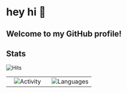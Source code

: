 # hey hi 👋 

## Welcome to my GitHub profile!

## Stats
<img src="https://hits.seeyoufarm.com/api/count/incr/badge.svg?url=https%3A%2F%2Fgithub.com%2F0dm&count_bg=%2350A411&title_bg=%23000000&icon=github.svg&icon_color=%23FFFFFF&title=hits&edge_flat=false" alt="Hits" />
<table>
  <tr> 
    <td valign="bottom" width="50%">
      <div align="center">
        <img src="https://github-readme-stats-0dm.vercel.app/api/top-langs/?username=0dm&layout=compact&theme=darcula" alt="Activity" />
      </div>
    </td>
    <td valign="bottom" width="50%">
      <div align="center">
        <!-- <img src="https://spotify-github-profile.vercel.app/api/view?uid=12157581118&cover_image=true&theme=default" alt="Spotify" /> -->
        <img src="https://github-readme-stats-0dm.vercel.app/api?username=0dm&hide=contribs,prs&theme=darcula&show_icons=true" alt="Languages"/>
      </div>
    </td>
  </tr>
</table>
